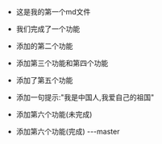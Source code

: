 - 这是我的第一个md文件
- 我们完成了一个功能
- 添加的第二个功能
- 添加第三个功能和第四个功能
- 添加了第五个功能
- 添加一句提示:"我是中国人,我爱自己的祖国"

- 添加第六个功能(未完成)
- 添加第六个功能(完成) ---master
